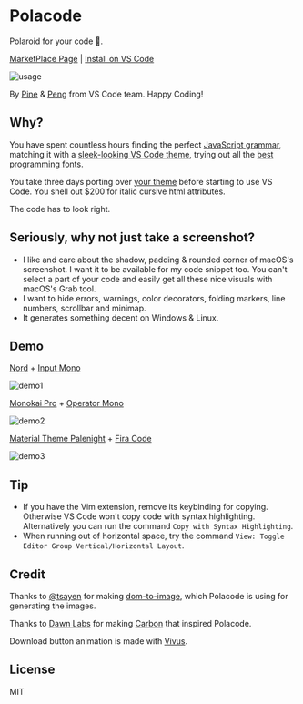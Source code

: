 # Polacode

Polaroid for your code 📸.

[MarketPlace Page](https://marketplace.visualstudio.com/items?itemName=pnp.polacode) | [Install on VS Code](vscode:extension/pnp.polacode)

![usage](https://github.com/octref/polacode/raw/master/demo/usage.gif)

By [Pine](https://github.com/octref) & [Peng](https://github.com/rebornix) from VS Code team.
Happy Coding!

## Why?

You have spent countless hours finding the perfect [JavaScript grammar](https://marketplace.visualstudio.com/search?term=javascript%20grammar&target=VSCode&category=All%20categories&sortBy=Relevance), matching it with a [sleek-looking VS Code theme](https://marketplace.visualstudio.com/search?target=VSCode&category=Themes&sortBy=Downloads), trying out all the [best programming fonts](https://www.slant.co/topics/67/~best-programming-fonts).

You take three days porting over [your theme](https://github.com/wesbos/cobalt2-vscode) before starting to use VS Code.
You shell out $200 for italic cursive html attributes.

The code has to look right.

## Seriously, why not just take a screenshot?

- I like and care about the shadow, padding & rounded corner of macOS's screenshot. I want it to be available for my code snippet too. You can't select a part of your code and easily get all these nice visuals with macOS's Grab tool.
- I want to hide errors, warnings, color decorators, folding markers, line numbers, scrollbar and minimap.
- It generates something decent on Windows & Linux.

## Demo

[Nord](https://github.com/arcticicestudio/nord-visual-studio-code) + [Input Mono](http://input.fontbureau.com)

![demo1](https://raw.githubusercontent.com/octref/polacode/master/demo/1.png)

[Monokai Pro](https://marketplace.visualstudio.com/items?itemName=monokai.theme-monokai-pro-vscode) + [Operator Mono](https://www.typography.com/blog/introducing-operator)

![demo2](https://raw.githubusercontent.com/octref/polacode/master/demo/2.png)

[Material Theme Palenight](https://marketplace.visualstudio.com/items?itemName=Equinusocio.vsc-material-theme) + [Fira Code](https://github.com/tonsky/FiraCode)

![demo3](https://raw.githubusercontent.com/octref/polacode/master/demo/3.png)

## Tip

- If you have the Vim extension, remove its keybinding for copying. Otherwise VS Code won't copy code with syntax highlighting. Alternatively you can run the command `Copy with Syntax Highlighting`.
- When running out of horizontal space, try the command `View: Toggle Editor Group Vertical/Horizontal Layout`.

## Credit

Thanks to [@tsayen](https://github.com/tsayen) for making [dom-to-image](https://github.com/tsayen/dom-to-image), which Polacode is using for generating the images.

Thanks to [Dawn Labs](https://dawnlabs.io) for making [Carbon](https://carbon.now.sh) that inspired Polacode.

Download button animation is made with [Vivus](https://github.com/maxwellito/vivus).

## License

MIT